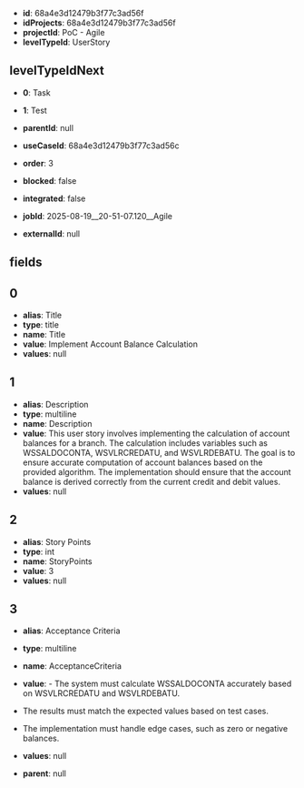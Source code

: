 - **id**: 68a4e3d12479b3f77c3ad56f
- **idProjects**: 68a4e3d12479b3f77c3ad56f
- **projectId**: PoC - Agile
- **levelTypeId**: UserStory
## levelTypeIdNext
- **0**: Task
- **1**: Test

- **parentId**: null
- **useCaseId**: 68a4e3d12479b3f77c3ad56c
- **order**: 3
- **blocked**: false
- **integrated**: false
- **jobId**: 2025-08-19__20-51-07.120__Agile
- **externalId**: null
## fields
## 0
- **alias**: Title
- **type**: title
- **name**: Title
- **value**: Implement Account Balance Calculation
- **values**: null

## 1
- **alias**: Description
- **type**: multiline
- **name**: Description
- **value**: This user story involves implementing the calculation of account balances for a branch. The calculation includes variables such as WSSALDOCONTA, WSVLRCREDATU, and WSVLRDEBATU. The goal is to ensure accurate computation of account balances based on the provided algorithm. The implementation should ensure that the account balance is derived correctly from the current credit and debit values.
- **values**: null

## 2
- **alias**: Story Points
- **type**: int
- **name**: StoryPoints
- **value**: 3
- **values**: null

## 3
- **alias**: Acceptance Criteria
- **type**: multiline
- **name**: AcceptanceCriteria
- **value**: - The system must calculate WSSALDOCONTA accurately based on WSVLRCREDATU and WSVLRDEBATU.
- The results must match the expected values based on test cases.
- The implementation must handle edge cases, such as zero or negative balances.
- **values**: null


- **parent**: null
